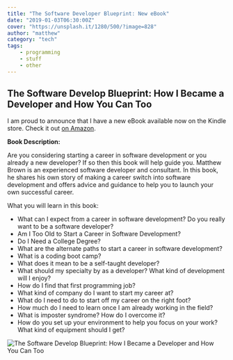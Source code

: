 ```yaml
---
title: "The Software Developer Blueprint: New eBook"
date: "2019-01-03T06:30:00Z"
cover: "https://unsplash.it/1280/500/?image=828"
author: "matthew"
category: "tech"
tags:
    - programming
    - stuff
    - other
---
```


## The Software Develop Blueprint: How I Became a Developer and How You Can Too

I am proud to announce that I have a new eBook available now on the Kindle store.  Check it out [on Amazon](https://www.amazon.com/Software-Developer-Blueprint-How-Became-ebook/dp/B07MHJB4BL/ref=sr_1_2?ie=UTF8&qid=1546566974&sr=8-2).

**Book Description:**

Are you considering starting a career in software development or you already a new developer? If so then this book will help guide you. Matthew Brown is an experienced software developer and consultant. In this book, he shares his own story of making a career switch into software development and offers advice and guidance to help you to launch your own successful career. 

What you will learn in this book:
- What can I expect from a career in software development? Do you really want to be a software developer?
- Am I Too Old to Start a Career in Software Development?
- Do I Need a College Degree?
- What are the alternate paths to start a career in software development?
- What is a coding boot camp?
- What does it mean to be a self-taught developer?
- What should my specialty by as a developer? What kind of development will I enjoy?
- How do I find that first programming job?
- What kind of company do I want to start my career at?
- What do I need to do to start off my career on the right foot?
- How much do I need to learn once I am already working in the field?
- What is imposter syndrome? How do I overcome it?
- How do you set up your environment to help you focus on your work? What kind of equipment should I get?

![The Software Develop Blueprint: How I Became a Developer and How You Can Too](/Cover.jpg "The Software Develop Blueprint: How I Became a Developer and How You Can Too")
